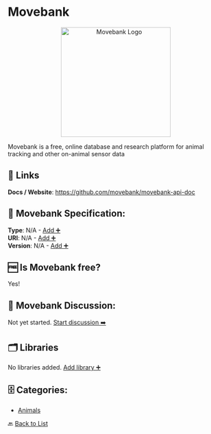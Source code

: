 # Movebank
<p align="center">
    <img width="256" src="https://raw.githubusercontent.com/apis-list/apis-list/main/apis/movebank/logo_256x256.png" alt="Movebank Logo"/>
</p>
Movebank is a free, online database and research platform for animal tracking and other on-animal sensor data

##  🔗 Links
**Docs / Website**: https://github.com/movebank/movebank-api-doc

## 🧬 Movebank Specification:
**Type**: N/A - [Add ➕](https://github.com/apis-list/apis-list/edit/main/apis/movebank/movebank.yaml)  
**URI**: N/A - [Add ➕](https://github.com/apis-list/apis-list/edit/main/apis/movebank/movebank.yaml)  
**Version**: N/A - [Add ➕](https://github.com/apis-list/apis-list/edit/main/apis/movebank/movebank.yaml)

## 🆓 Is Movebank free?
 Yes! 

## 💬 Movebank Discussion:
Not yet started. [Start discussion ➡️](https://github.com/apis-list/apis-list/discussions/new)

## 🗂️ Libraries

No libraries added. [Add library ➕](https://github.com/apis-list/apis-list/edit/main/apis/movebank/movebank.yaml)    


## 🗄️ Categories:
- [Animals](https://github.com/apis-list/apis-list#animals-)

🔙  [Back to List](https://github.com/apis-list/apis-list)
